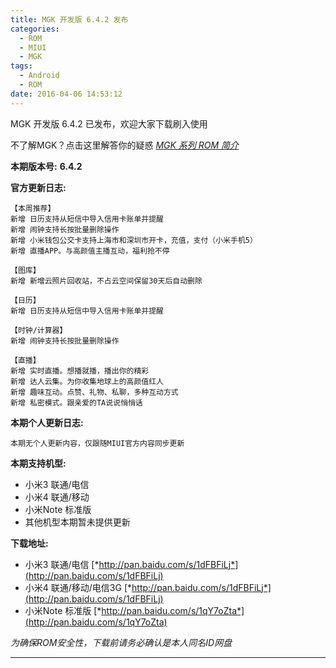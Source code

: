 ```yaml
---
title: MGK 开发版 6.4.2 发布
categories:
  - ROM
  - MIUI
  - MGK
tags:
  - Android
  - ROM
date: 2016-04-06 14:53:12
---
```

MGK 开发版 6.4.2 已发布，欢迎大家下载刷入使用

不了解MGK？点击这里解答你的疑惑 [*MGK 系列 ROM 简介*](http://ry09iu.coding.me/2016/04/06/about-mgk/)

**本期版本号:** **6.4.2**
<!-- more -->

**官方更新日志:**
```
【本周推荐】
新增 日历支持从短信中导入信用卡账单并提醒
新增 闹钟支持长按批量删除操作
新增 小米钱包公交卡支持上海市和深圳市开卡，充值，支付（小米手机5）
新增 直播APP。与高颜值主播互动，福利抢不停

【图库】
新增 新增云照片回收站，不占云空间保留30天后自动删除

【日历】
新增 日历支持从短信中导入信用卡账单并提醒

【时钟/计算器】
新增 闹钟支持长按批量删除操作

【直播】
新增 实时直播。想播就播，播出你的精彩
新增 达人云集。为你收集地球上的高颜值红人
新增 趣味互动。点赞、礼物、私聊，多种互动方式
新增 私密模式。跟亲爱的TA说说悄悄话
```

**本期个人更新日志:**
```
本期无个人更新内容，仅跟随MIUI官方内容同步更新
```

**本期支持机型:**
- 小米3 联通/电信
- 小米4 联通/移动
- 小米Note 标准版
- 其他机型本期暂未提供更新

**下载地址:**
- 小米3 联通/电信 [*http://pan.baidu.com/s/1dFBFiLj*](http://pan.baidu.com/s/1dFBFiLj)
- 小米4 联通/移动/电信3G [*http://pan.baidu.com/s/1dFBFiLj*](http://pan.baidu.com/s/1dFBFiLj)
- 小米Note 标准版 [*http://pan.baidu.com/s/1qY7oZta*](http://pan.baidu.com/s/1qY7oZta)

*为确保ROM安全性，下载前请务必确认是本人同名ID网盘*

--- 
